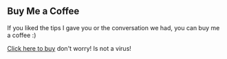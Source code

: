 ## Buy Me a Coffee

If you liked the tips I gave you or the conversation we had, you can buy me a coffee :)

[Click here to buy](https://www.buymeacoffee.com/100hnomeunome) don't worry! Is not a virus! 
